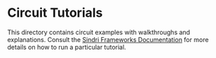 # Circuit Tutorials

This directory contains circuit examples with walkthroughs and explanations.
Consult the [Sindri Frameworks Documentation](https://sindri-labs.github.io/docs/how-to-guides/frameworks/) for more details on how to run a particular tutorial.
